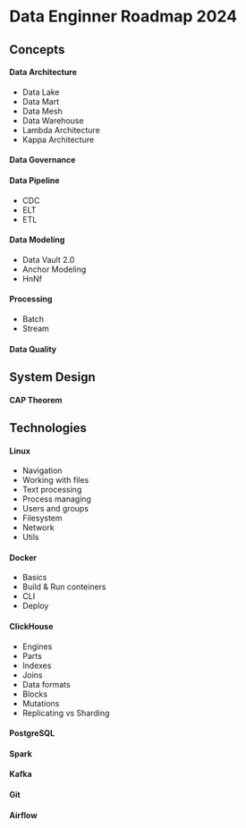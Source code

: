 # Data Enginner Roadmap 2024

## Concepts 
#### Data Architecture
- Data Lake
- Data Mart
- Data Mesh
- Data Warehouse
- Lambda Architecture
- Kappa Architecture

#### Data Governance

#### Data Pipeline
- CDC
- ELT
- ETL

#### Data Modeling
- Data Vault 2.0
- Anchor Modeling
- HnNf

#### Processing
- Batch
- Stream

#### Data Quality

## System Design
#### CAP Theorem


## Technologies
#### Linux
- Navigation
- Working with files
- Text processing
- Process managing
- Users and groups
- Filesystem
- Network
- Utils

#### Docker
- Basics
- Build & Run conteiners
- CLI
- Deploy

#### ClickHouse
- Engines
- Parts
- Indexes
- Joins 
- Data formats
- Blocks
- Mutations
- Replicating vs Sharding
#### PostgreSQL

#### Spark

#### Kafka

#### Git

#### Airflow
